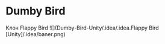 # Dumby Bird

Клон Flappy Bird
![](Dumby-Bird-Unity/.idea/.idea.Flappy Bird [Unity]/.idea/baner.png)
